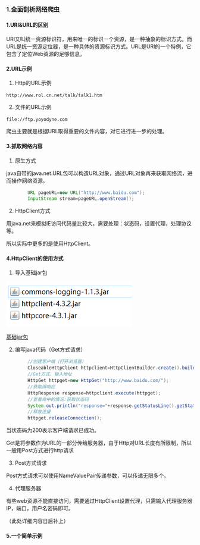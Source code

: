 ### 1.全面剖析网络爬虫    

#### 1.URI&URL的区别  

URI又叫统一资源标识符，用来唯一的标识一个资源，是一种抽象的标识方式。而URL是统一资源定位器，是一种具体的资源标识方式。URL是URI的一个特例，它包含了定位Web资源的足够信息。  

#### 2.URL示例   

1. Http的URL示例   

``http://www.rol.cn.net/talk/talk1.htm``  

2. 文件的URL示例   

``file://ftp.yoyodyne.com``  

爬虫主要就是根据URL取得重要的文件内容，对它进行进一步的处理。   

#### 3.抓取网络内容   

1. 原生方式     

java自带的java.net.URL包可以构造URL对象，通过URL对象再来获取网络流，进而操作网络资源。   

```java
		URL pageURL=new URL("http://www.baidu.com");
		InputStream stream=pageURL.openStream();
```

2. HttpClient方式   

用java.net来模拟IE访问代码量比较大，需要处理：状态码，设置代理，处理协议等。  

所以实际中更多的是使用HttpClient。    

#### 4.HttpClient的使用方式

1. 导入基础jar包  


![](../img/p01.png)   

[基础jar包](../JarPackage/base)   

2. 编写java代码（Get方式请求）     

```java
		//创建客户端（打开浏览器）  
		CloseableHttpClient httpclient=HttpClientBuilder.create().build();
		//Get方式，输入地址
		HttpGet httpget=new HttpGet("http://www.baidu.com/");
		//获取得响应   
		HttpResponse response=httpclient.execute(httpget);
		//查看命中的情况:获取状态码
		System.out.println("response="+response.getStatusLine().getStatusCode());
		//释放连接
		httpget.releaseConnection();
```

当状态码为200表示客户端请求已成功。   

Get是将参数作为URL的一部分传给服务器，由于Http对URL长度有所限制，所以一般用Post方式进行http请求   

3. Post方式请求  

Post方式请求可以使用NameValuePair传递参数，可以传递无限多个。   

4. 代理服务器   

有些web资源不能直接访问，需要通过HttpClient设置代理，只需输入代理服务器IP，端口，用户名密码即可。

（此处详细内容日后补上）   

   #### 5.一个简单示例   





  










